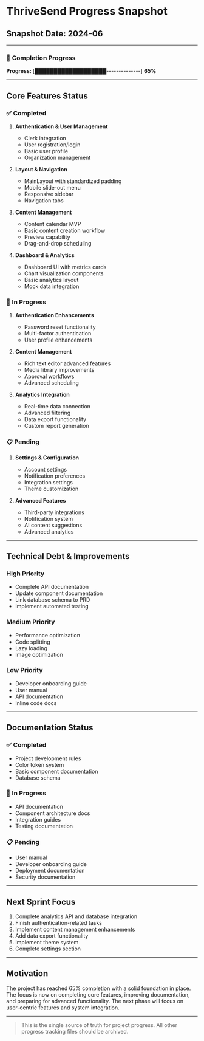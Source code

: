 # ThriveSend Progress Snapshot

## Snapshot Date: 2024-06

---

### 🚦 **Completion Progress**

**Progress:** [███████████████████--------------] **65%**

---

## Core Features Status

### ✅ Completed
1. **Authentication & User Management**
   - Clerk integration
   - User registration/login
   - Basic user profile
   - Organization management

2. **Layout & Navigation**
   - MainLayout with standardized padding
   - Mobile slide-out menu
   - Responsive sidebar
   - Navigation tabs

3. **Content Management**
   - Content calendar MVP
   - Basic content creation workflow
   - Preview capability
   - Drag-and-drop scheduling

4. **Dashboard & Analytics**
   - Dashboard UI with metrics cards
   - Chart visualization components
   - Basic analytics layout
   - Mock data integration

### 🚧 In Progress
1. **Authentication Enhancements**
   - Password reset functionality
   - Multi-factor authentication
   - User profile enhancements

2. **Content Management**
   - Rich text editor advanced features
   - Media library improvements
   - Approval workflows
   - Advanced scheduling

3. **Analytics Integration**
   - Real-time data connection
   - Advanced filtering
   - Data export functionality
   - Custom report generation

### 📋 Pending
1. **Settings & Configuration**
   - Account settings
   - Notification preferences
   - Integration settings
   - Theme customization

2. **Advanced Features**
   - Third-party integrations
   - Notification system
   - AI content suggestions
   - Advanced analytics

---

## Technical Debt & Improvements

### High Priority
- Complete API documentation
- Update component documentation
- Link database schema to PRD
- Implement automated testing

### Medium Priority
- Performance optimization
- Code splitting
- Lazy loading
- Image optimization

### Low Priority
- Developer onboarding guide
- User manual
- API documentation
- Inline code docs

---

## Documentation Status

### ✅ Completed
- Project development rules
- Color token system
- Basic component documentation
- Database schema

### 🚧 In Progress
- API documentation
- Component architecture docs
- Integration guides
- Testing documentation

### 📋 Pending
- User manual
- Developer onboarding guide
- Deployment documentation
- Security documentation

---

## Next Sprint Focus

1. Complete analytics API and database integration
2. Finish authentication-related tasks
3. Implement content management enhancements
4. Add data export functionality
5. Implement theme system
6. Complete settings section

---

## Motivation

The project has reached 65% completion with a solid foundation in place. The focus is now on completing core features, improving documentation, and preparing for advanced functionality. The next phase will focus on user-centric features and system integration.

---

> This is the single source of truth for project progress. All other progress tracking files should be archived.